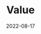 ---
layout:             page
title:              Value
published:          true
date:               2022-08-17
modified:           2022-08-17
order:              /bullet-chart/fields/value
---